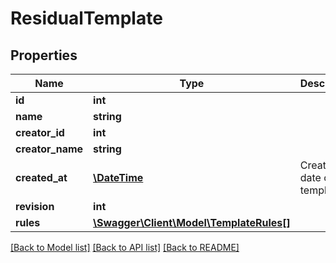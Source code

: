 # ResidualTemplate

## Properties
Name | Type | Description | Notes
------------ | ------------- | ------------- | -------------
**id** | **int** |  | [optional] 
**name** | **string** |  | [optional] 
**creator_id** | **int** |  | [optional] 
**creator_name** | **string** |  | [optional] 
**created_at** | [**\DateTime**](\DateTime.md) | Created date of template | [optional] 
**revision** | **int** |  | [optional] 
**rules** | [**\Swagger\Client\Model\TemplateRules[]**](TemplateRules.md) |  | [optional] 

[[Back to Model list]](../../README.md#documentation-for-models) [[Back to API list]](../../README.md#documentation-for-api-endpoints) [[Back to README]](../../README.md)

